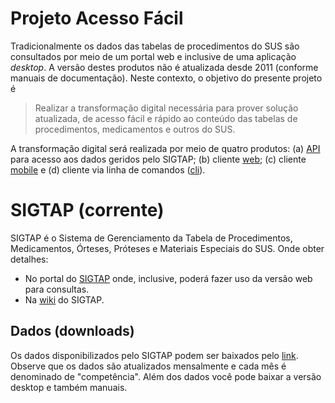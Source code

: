 # Projeto Acesso Fácil

Tradicionalmente os dados das tabelas de procedimentos do SUS são consultados por meio de um portal web e inclusive de uma aplicação _desktop_. A versão destes produtos não é atualizada desde 2011 (conforme manuais de documentação). Neste contexto, o objetivo do presente projeto é

> Realizar a transformação digital necessária para prover solução atualizada, de acesso fácil e rápido ao conteúdo das tabelas de procedimentos, medicamentos e outros do SUS.

A transformação digital será realizada por meio de quatro produtos: (a) [API](api) para acesso aos dados geridos pelo SIGTAP; (b) cliente [web](web); (c) cliente [mobile](mobile) e (d) cliente via linha de comandos ([cli](cli)).

# SIGTAP (corrente)

SIGTAP é o Sistema de Gerenciamento da Tabela de Procedimentos, Medicamentos, Órteses, Próteses e Materiais Especiais do SUS.
Onde obter detalhes:

- No portal do [SIGTAP](http://sigtap.datasus.gov.br/) onde, inclusive, poderá fazer uso da versão web para consultas.
- Na [wiki](https://wiki.saude.gov.br/sigtap) do SIGTAP.

## Dados (downloads)

Os dados disponibilizados pelo SIGTAP podem ser baixados pelo [link](http://sigtap.datasus.gov.br/tabela-unificada/app/download.jsp). Observe que os dados são atualizados mensalmente e cada mês é denominado de "competência". Além dos dados você pode baixar a versão desktop e também manuais.
